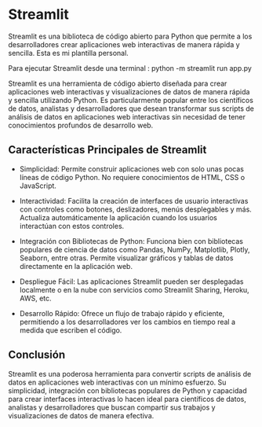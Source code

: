 # Streamlit

Streamlit es una biblioteca de código abierto para Python que permite a los desarrolladores crear aplicaciones web interactivas de manera rápida y sencilla. Esta es mi plantilla personal.

Para ejecutar Streamlit desde una terminal :  python -m streamlit run app.py

Streamlit es una herramienta de código abierto diseñada para crear aplicaciones web interactivas y visualizaciones de datos de manera rápida y sencilla utilizando Python. Es particularmente popular entre los científicos de datos, analistas y desarrolladores que desean transformar sus scripts de análisis de datos en aplicaciones web interactivas sin necesidad de tener conocimientos profundos de desarrollo web.

## Características Principales de Streamlit

* Simplicidad: Permite construir aplicaciones web con solo unas pocas líneas de código Python. No requiere conocimientos de HTML, CSS o JavaScript.

* Interactividad: Facilita la creación de interfaces de usuario interactivas con controles como botones, deslizadores, menús desplegables y más. Actualiza automáticamente la aplicación cuando los usuarios interactúan con estos controles.

* Integración con Bibliotecas de Python: Funciona bien con bibliotecas populares de ciencia de datos como Pandas, NumPy, Matplotlib, Plotly, Seaborn, entre otras. Permite visualizar gráficos y tablas de datos directamente en la aplicación web.

* Despliegue Fácil: Las aplicaciones Streamlit pueden ser desplegadas localmente o en la nube con servicios como Streamlit Sharing, Heroku, AWS, etc.

* Desarrollo Rápido: Ofrece un flujo de trabajo rápido y eficiente, permitiendo a los desarrolladores ver los cambios en tiempo real a medida que escriben el código.

## Conclusión
Streamlit es una poderosa herramienta para convertir scripts de análisis de datos en aplicaciones web interactivas con un mínimo esfuerzo. Su simplicidad, integración con bibliotecas populares de Python y capacidad para crear interfaces interactivas lo hacen ideal para científicos de datos, analistas y desarrolladores que buscan compartir sus trabajos y visualizaciones de datos de manera efectiva.
